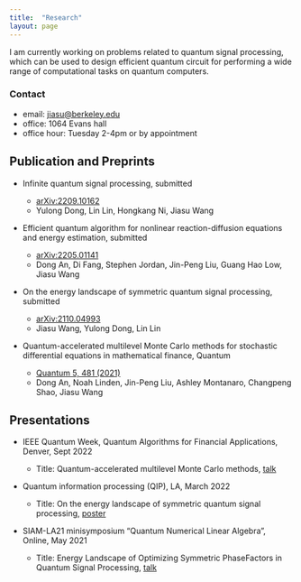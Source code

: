 ```yaml
---
title:  "Research"
layout: page
---
```


I am currently working on problems related to quantum signal processing, which can be used to design efficient quantum
circuit for performing a wide range of computational tasks on quantum computers.


### Contact

- email: jiasu@berkeley.edu
- office: 1064 Evans hall
- office hour: Tuesday 2-4pm or by appointment


## Publication and Preprints

- Infinite quantum signal processing, submitted
  - [arXiv:2209.10162](https://arxiv.org/abs/2209.10162)
  - Yulong Dong, Lin Lin, Hongkang Ni, Jiasu Wang

- Efficient quantum algorithm for nonlinear reaction-diffusion equations and energy estimation, submitted
  - [arXiv:2205.01141](https://arxiv.org/abs/2205.01141)
  - Dong An, Di Fang, Stephen Jordan, Jin-Peng Liu, Guang Hao Low, Jiasu Wang

- On the energy landscape of symmetric quantum signal processing, submitted
  - [arXiv:2110.04993](https://arxiv.org/abs/2110.04993)
  - Jiasu Wang, Yulong Dong, Lin Lin

- Quantum-accelerated multilevel Monte Carlo methods for stochastic differential equations in mathematical finance, Quantum 
  - [Quantum 5, 481 (2021)](https://quantum-journal.org/papers/q-2021-06-24-481/)
  - Dong An, Noah Linden, Jin-Peng Liu, Ashley Montanaro, Changpeng Shao, Jiasu Wang

## Presentations
- IEEE Quantum Week, Quantum Algorithms for Financial Applications, Denver, Sept 2022
  - Title: Quantum-accelerated multilevel Monte Carlo methods, [talk](/file/IEEE.pdf)

- Quantum information processing (QIP), LA, March 2022
  - Title: On the energy landscape of symmetric quantum signal processing, [poster](/file/QIP_poster.pdf)

- SIAM-LA21 minisymposium “Quantum Numerical Linear Algebra”, Online, May 2021
  - Title: Energy Landscape of Optimizing Symmetric PhaseFactors in Quantum Signal Processing, [talk](/file/siam_mini_symposium.pdf)

